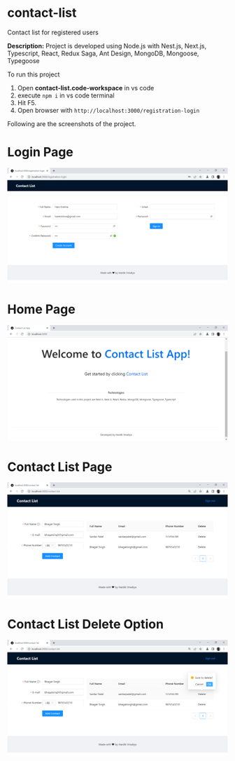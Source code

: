 # contact-list
Contact list for registered users

**Description:** Project is developed using Node.js with Nest.js, Next.js, Typescript, React, Redux Saga, Ant Design, MongoDB, Mongoose, Typegoose

To run this project

1) Open **contact-list.code-workspace** in vs code
2) execute `npm i` in vs code terminal
3) Hit F5.
4) Open browser with `http://localhost:3000/registration-login`

Following are the screenshots of the project.

# Login Page
![alt text](https://github.com/hnviradiya/contact-list/blob/main/screenshots/UserRegistrationAndLoginPage.png?raw=true)


# Home Page
![alt text](https://github.com/hnviradiya/contact-list/blob/main/screenshots/WelcomeHomePage.png?raw=true)


# Contact List Page
![alt text](https://github.com/hnviradiya/contact-list/blob/main/screenshots/ContactListPage.png?raw=true)


# Contact List Delete Option
![alt text](https://github.com/hnviradiya/contact-list/blob/main/screenshots/ContactListPageDelete.png?raw=true)




